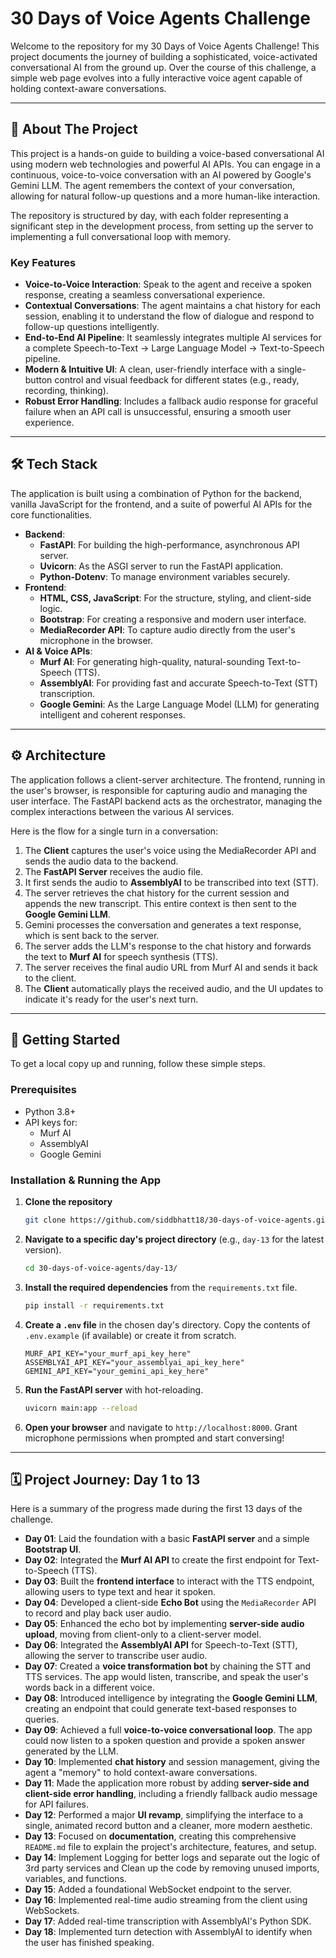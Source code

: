 # 30 Days of Voice Agents Challenge

Welcome to the repository for my 30 Days of Voice Agents Challenge\! This project documents the journey of building a sophisticated, voice-activated conversational AI from the ground up. Over the course of this challenge, a simple web page evolves into a fully interactive voice agent capable of holding context-aware conversations.

-----

## 🤖 About The Project

This project is a hands-on guide to building a voice-based conversational AI using modern web technologies and powerful AI APIs. You can engage in a continuous, voice-to-voice conversation with an AI powered by Google's Gemini LLM. The agent remembers the context of your conversation, allowing for natural follow-up questions and a more human-like interaction.

The repository is structured by day, with each folder representing a significant step in the development process, from setting up the server to implementing a full conversational loop with memory.

### Key Features

  * **Voice-to-Voice Interaction**: Speak to the agent and receive a spoken response, creating a seamless conversational experience.
  * **Contextual Conversations**: The agent maintains a chat history for each session, enabling it to understand the flow of dialogue and respond to follow-up questions intelligently.
  * **End-to-End AI Pipeline**: It seamlessly integrates multiple AI services for a complete Speech-to-Text → Large Language Model → Text-to-Speech pipeline.
  * **Modern & Intuitive UI**: A clean, user-friendly interface with a single-button control and visual feedback for different states (e.g., ready, recording, thinking).
  * **Robust Error Handling**: Includes a fallback audio response for graceful failure when an API call is unsuccessful, ensuring a smooth user experience.

-----

## 🛠️ Tech Stack

The application is built using a combination of Python for the backend, vanilla JavaScript for the frontend, and a suite of powerful AI APIs for the core functionalities.

  * **Backend**:
      * **FastAPI**: For building the high-performance, asynchronous API server.
      * **Uvicorn**: As the ASGI server to run the FastAPI application.
      * **Python-Dotenv**: To manage environment variables securely.
  * **Frontend**:
      * **HTML, CSS, JavaScript**: For the structure, styling, and client-side logic.
      * **Bootstrap**: For creating a responsive and modern user interface.
      * **MediaRecorder API**: To capture audio directly from the user's microphone in the browser.
  * **AI & Voice APIs**:
      * **Murf AI**: For generating high-quality, natural-sounding Text-to-Speech (TTS).
      * **AssemblyAI**: For providing fast and accurate Speech-to-Text (STT) transcription.
      * **Google Gemini**: As the Large Language Model (LLM) for generating intelligent and coherent responses.

-----

## ⚙️ Architecture

The application follows a client-server architecture. The frontend, running in the user's browser, is responsible for capturing audio and managing the user interface. The FastAPI backend acts as the orchestrator, managing the complex interactions between the various AI services.

Here is the flow for a single turn in a conversation:

1.  The **Client** captures the user's voice using the MediaRecorder API and sends the audio data to the backend.
2.  The **FastAPI Server** receives the audio file.
3.  It first sends the audio to **AssemblyAI** to be transcribed into text (STT).
4.  The server retrieves the chat history for the current session and appends the new transcript. This entire context is then sent to the **Google Gemini LLM**.
5.  Gemini processes the conversation and generates a text response, which is sent back to the server.
6.  The server adds the LLM's response to the chat history and forwards the text to **Murf AI** for speech synthesis (TTS).
7.  The server receives the final audio URL from Murf AI and sends it back to the client.
8.  The **Client** automatically plays the received audio, and the UI updates to indicate it's ready for the user's next turn.

-----

## 🚀 Getting Started

To get a local copy up and running, follow these simple steps.

### Prerequisites

  * Python 3.8+
  * API keys for:
      * Murf AI
      * AssemblyAI
      * Google Gemini

### Installation & Running the App

1.  **Clone the repository**
    ```sh
    git clone https://github.com/siddbhatt18/30-days-of-voice-agents.git
    ```
2.  **Navigate to a specific day's project directory** (e.g., `day-13` for the latest version).
    ```sh
    cd 30-days-of-voice-agents/day-13/
    ```
3.  **Install the required dependencies** from the `requirements.txt` file.
    ```sh
    pip install -r requirements.txt
    ```
4.  **Create a `.env` file** in the chosen day's directory. Copy the contents of `.env.example` (if available) or create it from scratch.
    ```
    MURF_API_KEY="your_murf_api_key_here"
    ASSEMBLYAI_API_KEY="your_assemblyai_api_key_here"
    GEMINI_API_KEY="your_gemini_api_key_here"
    ```
5.  **Run the FastAPI server** with hot-reloading.
    ```sh
    uvicorn main:app --reload
    ```
6.  **Open your browser** and navigate to `http://localhost:8000`. Grant microphone permissions when prompted and start conversing\!

-----

## 🗓️ Project Journey: Day 1 to 13

Here is a summary of the progress made during the first 13 days of the challenge.

  * **Day 01**: Laid the foundation with a basic **FastAPI server** and a simple **Bootstrap UI**.
  * **Day 02**: Integrated the **Murf AI API** to create the first endpoint for Text-to-Speech (TTS).
  * **Day 03**: Built the **frontend interface** to interact with the TTS endpoint, allowing users to type text and hear it spoken.
  * **Day 04**: Developed a client-side **Echo Bot** using the `MediaRecorder` API to record and play back user audio.
  * **Day 05**: Enhanced the echo bot by implementing **server-side audio upload**, moving from client-only to a client-server model.
  * **Day 06**: Integrated the **AssemblyAI API** for Speech-to-Text (STT), allowing the server to transcribe user audio.
  * **Day 07**: Created a **voice transformation bot** by chaining the STT and TTS services. The app would listen, transcribe, and speak the user's words back in a different voice.
  * **Day 08**: Introduced intelligence by integrating the **Google Gemini LLM**, creating an endpoint that could generate text-based responses to queries.
  * **Day 09**: Achieved a full **voice-to-voice conversational loop**. The app could now listen to a spoken question and provide a spoken answer generated by the LLM.
  * **Day 10**: Implemented **chat history** and session management, giving the agent a "memory" to hold context-aware conversations.
  * **Day 11**: Made the application more robust by adding **server-side and client-side error handling**, including a friendly fallback audio message for API failures.
  * **Day 12**: Performed a major **UI revamp**, simplifying the interface to a single, animated record button and a cleaner, more modern aesthetic.
  * **Day 13**: Focused on **documentation**, creating this comprehensive `README.md` file to explain the project's architecture, features, and setup.
  * **Day 14**: Implement Logging for better logs and separate out the logic of 3rd party services and Clean up the code by removing unused imports, variables, and functions.
  * **Day 15**: Added a foundational WebSocket endpoint to the server.
  * **Day 16**: Implemented real-time audio streaming from the client using WebSockets.
  * **Day 17**: Added real-time transcription with AssemblyAI's Python SDK.
  * **Day 18**: Implemented turn detection with AssemblyAI to identify when the user has finished speaking.
